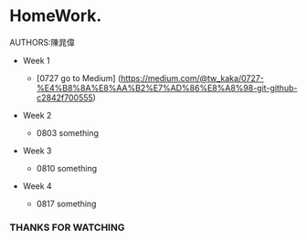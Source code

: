 # HomeWork. 
  AUTHORS:陳晁偉
  * Week 1
    * [0727 go to Medium]
      (https://medium.com/@tw_kaka/0727-%E4%B8%8A%E8%AA%B2%E7%AD%86%E8%A8%98-git-github-c2842f700555)
  * Week 2
    * 0803
      something
    
  * Week 3
    * 0810
      something
    
  * Week 4
    * 0817
      something
    
### THANKS FOR WATCHING 
 
